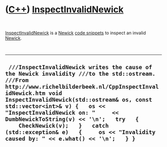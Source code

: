 



 

 

 

 

 

([C++](Cpp.htm)) [InspectInvalidNewick](CppInspectInvalidNewick.htm)
====================================================================

 

[InspectInvalidNewick](CppInspectInvalidNewick.htm) is a
[Newick](CppNewick.htm) [code snippets](CppCodeSnippets.htm) to inspect
an invalid [Newick](CppNewick.htm).

 

  ----------------------------------------------------------------------------------------------------------------------------------------------------------------------------------------------------------------------------------------------------------------------------------------------------------------------------------------------------------------------------------------------------------------------------------------------------
  ` ///InspectInvalidNewick writes the cause of the Newick invalidity ///to the std::ostream. ///From http://www.richelbilderbeek.nl/CppInspectInvalidNewick.htm void InspectInvalidNewick(std::ostream& os, const std::vector<int>& v) {   os << "InspectInvalidNewick on: "     << DumbNewickToString(v) << '\n';   try   {     CheckNewick(v);   }   catch (std::exception& e)   {     os << "Invalidity caused by: " << e.what() << '\n';   } }`
  ----------------------------------------------------------------------------------------------------------------------------------------------------------------------------------------------------------------------------------------------------------------------------------------------------------------------------------------------------------------------------------------------------------------------------------------------------

 

 

 

 

 





 



